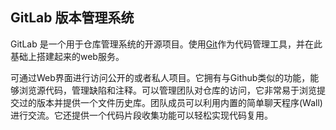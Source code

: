 ## GitLab 版本管理系统

GitLab 是一个用于仓库管理系统的开源项目。使用[Git](http://baike.baidu.com/view/1531489.htm)作为代码管理工具，并在此基础上搭建起来的web服务。

可通过Web界面进行访问公开的或者私人项目。它拥有与Github类似的功能，能够浏览源代码，管理缺陷和注释。可以管理团队对仓库的访问，它非常易于浏览提交过的版本并提供一个文件历史库。团队成员可以利用内置的简单聊天程序(Wall)进行交流。它还提供一个代码片段收集功能可以轻松实现代码复用。